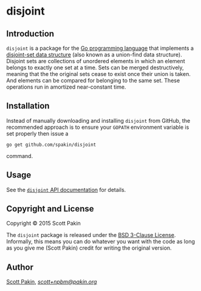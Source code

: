 disjoint
========

Introduction
------------

`disjoint` is a package for the [Go programming language](http://www.golang.org/) that implements a [disjoint-set data structure](http://en.wikipedia.org/wiki/Disjoint-set_data_structure) (also known as a union-find data structure).  Disjoint sets are collections of unordered elements in which an element belongs to exactly one set at a time.  Sets can be merged destructively, meaning that the the original sets cease to exist once their union is taken.  And elements can be compared for belonging to the same set.  These operations run in amortized near-constant time.

Installation
------------

Instead of manually downloading and installing `disjoint` from GitHub, the recommended approach is to ensure your `GOPATH` environment variable is set properly then issue a

    go get github.com/spakin/disjoint

command.

Usage
-----

See the [`disjoint` API documentation](http://godoc.org/github.com/spakin/disjoint) for details.

Copyright and License
---------------------

Copyright &copy; 2015 Scott Pakin

The `disjoint` package is released under the [BSD 3-Clause License](http://opensource.org/licenses/BSD-3-Clause).  Informally, this means you can do whatever you want with the code as long as you give me (Scott Pakin) credit for writing the original version.

Author
------

[Scott Pakin](http://www.pakin.org/~scott/), *scott+npbm@pakin.org*
